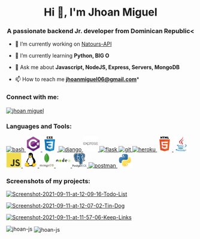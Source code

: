 <h1 align="center">Hi 👋, I'm Jhoan Miguel</h1>
<h3 align="center">A passionate backend Jr. developer from Dominican Republic<</h3>

- 🔭 I’m currently working on [Natours-API](https://github.com/Jhoan-JS/Natours-API)

- 🌱 I’m currently learning **Python, BIG O**

- 💬 Ask me about **Javascript, NodeJS, Express, Servers, MongoDB**

- 📫 How to reach me **jhoanmiguel06@gmail.com***

<h3 align="left">Connect with me:</h3>
<p align="left">
<a href="https://linkedin.com/in/jhoan miguel" target="blank"><img align="center" src="https://raw.githubusercontent.com/rahuldkjain/github-profile-readme-generator/master/src/images/icons/Social/linked-in-alt.svg" alt="jhoan miguel" height="30" width="40" /></a>

<h3 align="left">Languages and Tools:</h3>
<p align="left"> <a href="https://www.gnu.org/software/bash/" target="_blank" rel="noreferrer"> <img src="https://www.vectorlogo.zone/logos/gnu_bash/gnu_bash-icon.svg" alt="bash" width="40" height="40"/> </a> <a href="https://www.w3schools.com/cs/" target="_blank" rel="noreferrer"> <img src="https://raw.githubusercontent.com/devicons/devicon/master/icons/csharp/csharp-original.svg" alt="csharp" width="40" height="40"/> </a> <a href="https://www.w3schools.com/css/" target="_blank" rel="noreferrer"> <img src="https://raw.githubusercontent.com/devicons/devicon/master/icons/css3/css3-original-wordmark.svg" alt="css3" width="40" height="40"/> </a> <a href="https://www.djangoproject.com/" target="_blank" rel="noreferrer"> <img src="https://cdn.worldvectorlogo.com/logos/django.svg" alt="django" width="40" height="40"/> </a> <a href="https://expressjs.com" target="_blank" rel="noreferrer"> <img src="https://raw.githubusercontent.com/devicons/devicon/master/icons/express/express-original-wordmark.svg" alt="express" width="40" height="40"/> </a> <a href="https://flask.palletsprojects.com/" target="_blank" rel="noreferrer"> <img src="https://www.vectorlogo.zone/logos/pocoo_flask/pocoo_flask-icon.svg" alt="flask" width="40" height="40"/> </a> <a href="https://git-scm.com/" target="_blank" rel="noreferrer"> <img src="https://www.vectorlogo.zone/logos/git-scm/git-scm-icon.svg" alt="git" width="40" height="40"/> </a> <a href="https://heroku.com" target="_blank" rel="noreferrer"> <img src="https://www.vectorlogo.zone/logos/heroku/heroku-icon.svg" alt="heroku" width="40" height="40"/> </a> <a href="https://www.w3.org/html/" target="_blank" rel="noreferrer"> <img src="https://raw.githubusercontent.com/devicons/devicon/master/icons/html5/html5-original-wordmark.svg" alt="html5" width="40" height="40"/> </a> <a href="https://www.java.com" target="_blank" rel="noreferrer"> <img src="https://raw.githubusercontent.com/devicons/devicon/master/icons/java/java-original.svg" alt="java" width="40" height="40"/> </a> <a href="https://developer.mozilla.org/en-US/docs/Web/JavaScript" target="_blank" rel="noreferrer"> <img src="https://raw.githubusercontent.com/devicons/devicon/master/icons/javascript/javascript-original.svg" alt="javascript" width="40" height="40"/> </a> <a href="https://www.linux.org/" target="_blank" rel="noreferrer"> <img src="https://raw.githubusercontent.com/devicons/devicon/master/icons/linux/linux-original.svg" alt="linux" width="40" height="40"/> </a> <a href="https://www.mongodb.com/" target="_blank" rel="noreferrer"> <img src="https://raw.githubusercontent.com/devicons/devicon/master/icons/mongodb/mongodb-original-wordmark.svg" alt="mongodb" width="40" height="40"/> </a> <a href="https://nodejs.org" target="_blank" rel="noreferrer"> <img src="https://raw.githubusercontent.com/devicons/devicon/master/icons/nodejs/nodejs-original-wordmark.svg" alt="nodejs" width="40" height="40"/> </a> <a href="https://www.postgresql.org" target="_blank" rel="noreferrer"> <img src="https://raw.githubusercontent.com/devicons/devicon/master/icons/postgresql/postgresql-original-wordmark.svg" alt="postgresql" width="40" height="40"/> </a> <a href="https://postman.com" target="_blank" rel="noreferrer"> <img src="https://www.vectorlogo.zone/logos/getpostman/getpostman-icon.svg" alt="postman" width="40" height="40"/> </a> <a href="https://www.python.org" target="_blank" rel="noreferrer"> <img src="https://raw.githubusercontent.com/devicons/devicon/master/icons/python/python-original.svg" alt="python" width="40" height="40"/> </a> </p>


<h3 align="left">Screenshots of my projects:</h3>

<a href="https://ibb.co/Jj3y7Qt"><img src="https://i.ibb.co/chYCFL3/Screenshot-2021-09-11-at-12-09-16-Todo-List.png" alt="Screenshot-2021-09-11-at-12-09-16-Todo-List" border="0" /></a>

<a href="https://ibb.co/kc6MMtG"><img src="https://i.ibb.co/vzvDDSc/Screenshot-2021-09-11-at-12-07-02-Tin-Dog.png" alt="Screenshot-2021-09-11-at-12-07-02-Tin-Dog" border="0"></a>

<a href="https://ibb.co/sw9HBw4"><img src="https://i.ibb.co/VSYmKSG/Screenshot-2021-09-11-at-11-57-06-Keep-Links.png" alt="Screenshot-2021-09-11-at-11-57-06-Keep-Links" border="0"></a>

<p><img align="left" src="https://github-readme-stats.vercel.app/api/top-langs?username=jhoan-js&show_icons=true&locale=en&layout=compact" alt="jhoan-js" /></p>

<p>&nbsp;<img align="center" src="https://github-readme-stats.vercel.app/api?username=jhoan-js&show_icons=true&locale=en" alt="jhoan-js" /></p>

